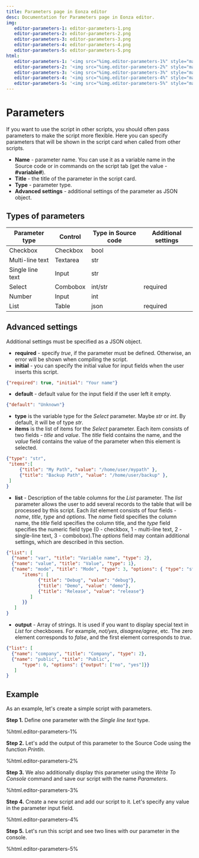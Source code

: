 ```yaml
---
title: Parameters page in Eonza editor
desc: Documentation for Parameters page in Eonza editor.
img:
   editor-parameters-1: editor-parameters-1.png
   editor-parameters-2: editor-parameters-2.png
   editor-parameters-3: editor-parameters-3.png
   editor-parameters-4: editor-parameters-4.png
   editor-parameters-5: editor-parameters-5.png
html:
   editor-parameters-1: '<img src="%img.editor-parameters-1%" style="margin: 1em 1em;"/>'
   editor-parameters-2: '<img src="%img.editor-parameters-2%" style="margin: 1em 1em;"/>'
   editor-parameters-3: '<img src="%img.editor-parameters-3%" style="margin: 1em 1em;"/>'
   editor-parameters-4: '<img src="%img.editor-parameters-4%" style="margin: 1em 1em;"/>'
   editor-parameters-5: '<img src="%img.editor-parameters-5%" style="margin: 1em 1em;"/>'
---
```

# Parameters

If you want to use the script in other scripts, you should often pass parameters to make the script more flexible. Here you can specify parameters that will be shown in the script card when called from other scripts.

* **Name** - parameter name. You can use it as a variable name in the Source code or in commands on the script tab (get the value - **#variable#**).  
* **Title** - the title of the parameter in the script card.
* **Type** - parameter type.
* **Advanced settings** - additional settings of the parameter as JSON object.

## Types of parameters

Parameter type | Control | Type in Source code | Additional settings
--------------|---------|---------------------|-------------
Checkbox | Checkbox | bool |
Multi-line text | Textarea | str |
Single line text | Input | str |
Select | Combobox | int/str | required
Number | Input | int |
List | Table | json | required

## Advanced settings

Additional settings must be specified as a JSON object.

* **required** - specify *true*, if the parameter must be defined. Otherwise, an error will be shown when compiling the script.
* **initial** - you can specify the initial value for input fields when the user inserts this script.

``` json
{"required": true, "initial": "Your name"}
```

* **default** - default value for the input field if the user left it empty.

``` json
{"default": "Unknown"}
```

* **type** is the variable type for the *Select* parameter. Maybe *str* or *int*. By default, it will be of type *str*.
* **items** is the list of items for the *Select* parameter. Each item consists of two fields - *title* and *value*. The *title* field contains the name, and the *value* field contains the value of the parameter when this element is selected.

``` json
{"type": "str",
 "items":[
     {"title": "My Path", "value": "/home/user/mypath" },
     {"title": "Backup Path", "value": "/home/user/backup" },
 ]
}
```

* **list** - Description of the table columns for the *List* parameter. The *list* parameter allows the user to add several records to the table that will be processed by this script. Each *list* element consists of four fields - *name*, *title*, *type* and *options*. The *name* field specifies the column name, the *title* field specifies the column title, and the *type* field specifies the numeric field type (0 - checkbox, 1 - multi-line text, 2 - single-line text, 3 - combobox).The *options* field may contain additional settings, which are described in this section.

``` json
{"list": [
  {"name": "var", "title": "Variable name", "type": 2},
  {"name": "value", "title": "Value", "type": 1},
  {"name": "mode", "title": "Mode", "type": 3, "options": { "type": "str",
      "items": [
            {"title": "Debug", "value": "debug"},
            {"title": "Demo", "value": "demo"},
            {"title": "Release", "value": "release"}
         ]
      }}
   ]
}
```

* **output** - Array of strings. It is used if you want to display special text in *List* for checkboxes. For example, *not/yes*, *disagree/agree*, etc. The zero element corresponds to *false*, and the first element corresponds to *true*.

``` json
{"list": [
  {"name": "company", "title": "Company", "type": 2},
  {"name": "public", "title": "Public",
      "type": 0, "options": {"output": ["no", "yes"]}}
   ]
}
```

## Example

As an example, let's create a simple script with parameters.

**Step 1.** Define one parameter with the *Single line text* type.

%html.editor-parameters-1%

**Step 2.** Let's add the output of this parameter to the Source Code using the function *Println*.

%html.editor-parameters-2%

**Step 3.** We also additionally display this parameter using the *Write To Console* command and save our script with the name *Parameters*.

%html.editor-parameters-3%

**Step 4.** Create a new script and add our script to it. Let's specify any value in the parameter input field.

%html.editor-parameters-4%

**Step 5.** Let's run this script and see two lines with our parameter in the console.

%html.editor-parameters-5%
